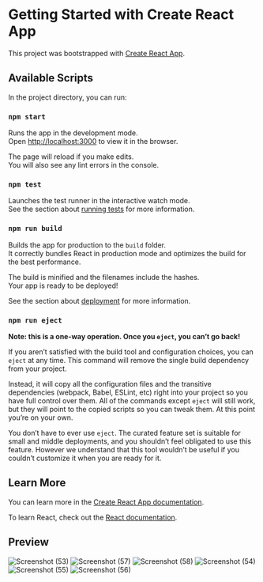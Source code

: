 # Getting Started with Create React App

This project was bootstrapped with [Create React App](https://github.com/facebook/create-react-app).

## Available Scripts

In the project directory, you can run:

### `npm start`

Runs the app in the development mode.\
Open [http://localhost:3000](http://localhost:3000) to view it in the browser.

The page will reload if you make edits.\
You will also see any lint errors in the console.

### `npm test`

Launches the test runner in the interactive watch mode.\
See the section about [running tests](https://facebook.github.io/create-react-app/docs/running-tests) for more information.

### `npm run build`

Builds the app for production to the `build` folder.\
It correctly bundles React in production mode and optimizes the build for the best performance.

The build is minified and the filenames include the hashes.\
Your app is ready to be deployed!

See the section about [deployment](https://facebook.github.io/create-react-app/docs/deployment) for more information.

### `npm run eject`

**Note: this is a one-way operation. Once you `eject`, you can’t go back!**

If you aren’t satisfied with the build tool and configuration choices, you can `eject` at any time. This command will remove the single build dependency from your project.

Instead, it will copy all the configuration files and the transitive dependencies (webpack, Babel, ESLint, etc) right into your project so you have full control over them. All of the commands except `eject` will still work, but they will point to the copied scripts so you can tweak them. At this point you’re on your own.

You don’t have to ever use `eject`. The curated feature set is suitable for small and middle deployments, and you shouldn’t feel obligated to use this feature. However we understand that this tool wouldn’t be useful if you couldn’t customize it when you are ready for it.

## Learn More

You can learn more in the [Create React App documentation](https://facebook.github.io/create-react-app/docs/getting-started).

To learn React, check out the [React documentation](https://reactjs.org/).

## Preview

![Screenshot (53)](https://user-images.githubusercontent.com/89630455/150938667-b6c5224e-b5b9-45f5-89e9-487621de6f2f.png)
![Screenshot (57)](https://user-images.githubusercontent.com/89630455/150938717-72c80dff-d56c-4685-8274-71820105161e.png)
![Screenshot (58)](https://user-images.githubusercontent.com/89630455/150938723-5b7ec0dc-91ab-41dd-884e-8a0da683f629.png)
![Screenshot (54)](https://user-images.githubusercontent.com/89630455/150938726-5b847610-2284-4633-a5bb-21c874fe05a6.png)
![Screenshot (55)](https://user-images.githubusercontent.com/89630455/150938733-caf3a90b-4f14-40bc-8a83-fd1857907a6f.png)
![Screenshot (56)](https://user-images.githubusercontent.com/89630455/150938739-56faa032-416f-4921-8023-f6e678ee3837.png)
